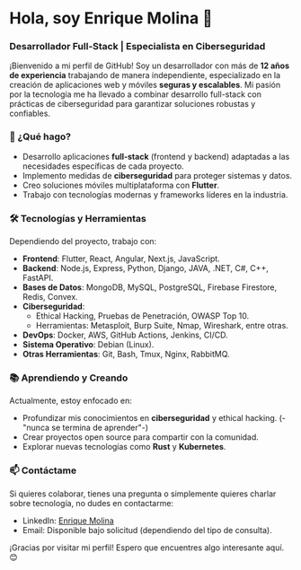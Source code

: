 # Hola, soy Enrique Molina 👋

### Desarrollador Full-Stack | Especialista en Ciberseguridad

¡Bienvenido a mi perfil de GitHub! Soy un desarrollador con más de **12 años de experiencia** trabajando de manera independiente, especializado en la creación de aplicaciones web y móviles **seguras y escalables**. Mi pasión por la tecnología me ha llevado a combinar desarrollo full-stack con prácticas de ciberseguridad para garantizar soluciones robustas y confiables.

### 🚀 ¿Qué hago?
- Desarrollo aplicaciones **full-stack** (frontend y backend) adaptadas a las necesidades específicas de cada proyecto.
- Implemento medidas de **ciberseguridad** para proteger sistemas y datos.
- Creo soluciones móviles multiplataforma con **Flutter**.
- Trabajo con tecnologías modernas y frameworks líderes en la industria.

### 🛠️ Tecnologías y Herramientas
Dependiendo del proyecto, trabajo con:
- **Frontend**: Flutter, React, Angular, Next.js, JavaScript.
- **Backend**: Node.js, Express, Python, Django, JAVA, .NET, C#, C++, FastAPI.
- **Bases de Datos**: MongoDB, MySQL, PostgreSQL, Firebase Firestore, Redis, Convex.
- **Ciberseguridad**:
  - Ethical Hacking, Pruebas de Penetración, OWASP Top 10.
  - Herramientas: Metasploit, Burp Suite, Nmap, Wireshark, entre otras.
- **DevOps**: Docker, AWS, GitHub Actions, Jenkins, CI/CD.
- **Sistema Operativo**: Debian (Linux).
- **Otras Herramientas**: Git, Bash, Tmux, Nginx, RabbitMQ.

### 📚 Aprendiendo y Creando
Actualmente, estoy enfocado en:
- Profundizar mis conocimientos en **ciberseguridad** y ethical hacking. (-"nunca se termina de aprender"-)
- Crear proyectos open source para compartir con la comunidad.
- Explorar nuevas tecnologías como **Rust** y **Kubernetes**. 

### 📫 Contáctame
Si quieres colaborar, tienes una pregunta o simplemente quieres charlar sobre tecnología, no dudes en contactarme:
- LinkedIn: [Enrique Molina](https://www.linkedin.com/in/emolinaq/)
- Email: Disponible bajo solicitud (dependiendo del tipo de consulta).

¡Gracias por visitar mi perfil! Espero que encuentres algo interesante aquí. 😊
